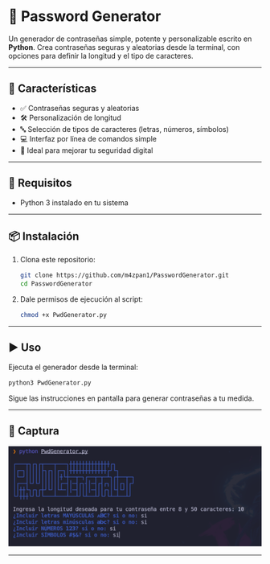 
# 🔐 Password Generator

Un generador de contraseñas simple, potente y personalizable escrito en **Python**. Crea contraseñas seguras y aleatorias desde la terminal, con opciones para definir la longitud y el tipo de caracteres.


---

## 🚀 Características

- ✅ Contraseñas seguras y aleatorias  
- 🛠 Personalización de longitud  
- 🔤 Selección de tipos de caracteres (letras, números, símbolos)  
- 💻 Interfaz por línea de comandos simple  
- 🧩 Ideal para mejorar tu seguridad digital  

---

## 🧰 Requisitos

- Python 3 instalado en tu sistema

---

## 📦 Instalación

1. Clona este repositorio:
   ```bash
   git clone https://github.com/m4zpan1/PasswordGenerator.git
   cd PasswordGenerator
   ```

2. Dale permisos de ejecución al script:
   ```bash
   chmod +x PwdGenerator.py
   ```

---

## ▶️ Uso

Ejecuta el generador desde la terminal:

```bash
python3 PwdGenerator.py
```

Sigue las instrucciones en pantalla para generar contraseñas a tu medida.

---

## 📸 Captura

![Captura de uso](https://github.com/m4zpan1/PasswordGenerator/blob/main/pwd1.png)

---


